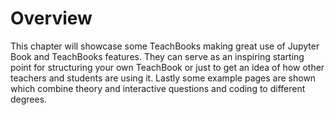 # Overview

This chapter will showcase some TeachBooks making great use of Jupyter Book and TeachBooks features. They can serve as an inspiring starting point for structuring your own TeachBook or just to get an idea of how other teachers and students are using it. Lastly some example pages are shown which combine theory and interactive questions and coding to different degrees. 




